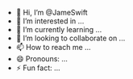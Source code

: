 - 👋 Hi, I’m @JameSwift
- 👀 I’m interested in ...
- 🌱 I’m currently learning ...
- 💞️ I’m looking to collaborate on ...
- 📫 How to reach me ...
- 😄 Pronouns: ...
- ⚡ Fun fact: ...

<!---
JameSwift/JameSwift is a ✨ special ✨ repository because its `README.md` (this file) appears on your GitHub profile.
You can click the Preview link to take a look at your changes.
--->

